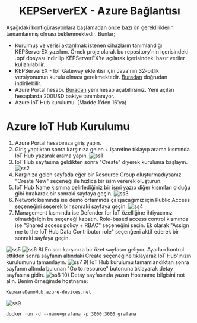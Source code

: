 <h1 align="center">KEPServerEX - Azure Bağlantısı</h1>

Aşağıdaki konfigürasyonlara başlamadan önce bazı ön gerekliliklerin tamamlanmış olması beklenmektedir. Bunlar;

* Kurulmuş ve verisi aktarılmak istenen cihazların tanımlandığı KEPServerEX yazılımı. Örnek proje olarak bu repository'nin içerisindeki .opf dosyası indirilip KEPServerEX'te açılarak içerisindeki hazır veriler kullanılabilir. 
* KEPServerEX - IoT Gateway eklentisi için Java'nın 32-bitlik versiyonunun kurulu olması gerekmektedir. [Buradan](https://javadl.oracle.com/webapps/download/AutoDL?BundleId=246806_424b9da4b48848379167015dcc250d8d) doğrudan indirilebilir.
* Azure Portal hesabı. [Buradan](https://azure.microsoft.com/tr-tr/get-started/azure-portal/) yeni hesap açabilirsiniz. Yeni açılan hesaplarda 200USD bakiye tanımlanıyor.
* Azure IoT Hub kurulumu. (Madde 1'den 16'ya)

# Azure IoT Hub Kurulumu

1) Azure Portal hesabınıza giriş yapın.
2) Giriş yaptıktan sonra karşınıza gelen + işaretine tıklayıp arama kısmında IoT Hub yazarak arama yapın.
![ss1](https://user-images.githubusercontent.com/76865995/192784263-e8e4205b-6c87-4d1b-8b33-ef3bc13d837f.png)
3) IoT Hub sayfasına geldikten sonra "Create" diyerek kuruluma başlayın.
![ss2](https://user-images.githubusercontent.com/76865995/192785275-f9441974-a55f-4264-93b1-9baa53354072.png)
4) Karşınıza gelen sayfada eğer bir Resource Group oluşturmadıysanız "Create New" seçeneği ile hızlıca bir isim vererek oluşturun.
5) IoT Hub Name kısmına belirlediğiniz bir ismi yazıp diğer kısımları olduğu gibi bırakarak bir sonraki sayfaya geçin.
![ss3](https://user-images.githubusercontent.com/76865995/192785616-01f88fed-144b-4c22-9c5b-99020accf7c8.png)
6) Network kısmında ise demo ortamında çalışacağımız için Public Access seçeneğini seçerek bir sonraki sayfaya geçin. 
![ss4](https://user-images.githubusercontent.com/76865995/192786528-e881277b-c1b1-4d44-8111-203a5e53a4cd.png)
7) Management kısmında ise Defender for IoT özelliğine ihtiyacımız olmadığı için bu seçeneği kapatın. Role-based access control kısmında ise "Shared access policy + RBAC" seçeneğini seçin. Ek olarak "Assign me to the IoT Hub Data Contributor role" seçenğeni aktif ederek bir sonraki sayfaya geçin.

![ss5](https://user-images.githubusercontent.com/76865995/192786466-b7477186-41e8-4afb-9ae9-47b9c8414ae9.png) 
![ss6](https://user-images.githubusercontent.com/76865995/192786475-c6acefad-2d80-4928-bcc8-03aec99e96a1.png)
8) En son karşınıza bir özet sayfasın geliyor. Ayarları kontrol ettikten sonra sayfanın altındaki Create seçeneğine tıklayarak IoT Hub'ınızın kurulumunu tamamlayın.
![ss7](https://user-images.githubusercontent.com/76865995/192789742-2316aa01-943a-4b28-a4be-52912decb2f9.png)
9) IoT Hub kurulumu tamamlandıktan sonra sayfanın altında bulunan "Go to resource" butonuna tıklayarak detay sayfasına gidin.
![ss8](https://user-images.githubusercontent.com/76865995/192790505-3f417043-4c99-43d1-b2a1-95b88f18fb2e.png)
10) Detay sayfasında yazan Hostname bilgisini not alın. Benim örneğimde hostname:
```
KepwareDemoHub.azure-devices.net
```
![ss9](https://user-images.githubusercontent.com/76865995/192791272-4708a3e4-ac90-4f94-ae4c-f43548096fee.png)






```
docker run -d --name=grafana -p 3000:3000 grafana
```
